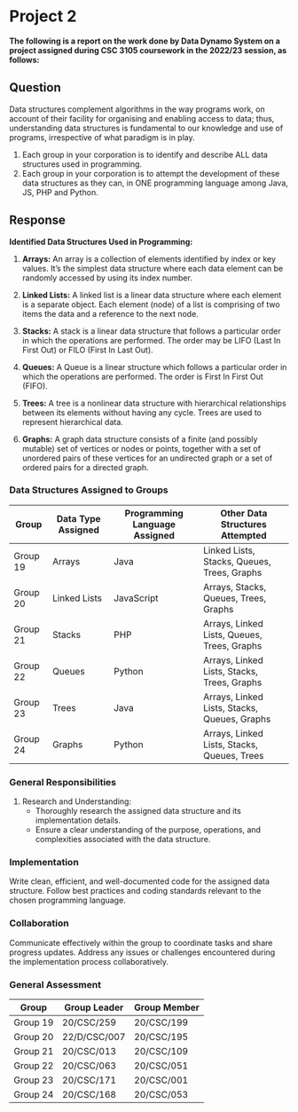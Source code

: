 # Project 2
**The following is a report on the work done by Data Dynamo System on a project assigned during CSC 3105 coursework in the 2022/23 session, as follows:**

## Question
Data structures complement algorithms in the way programs work, on account of their facility for organising and enabling access to data; thus, understanding data structures is fundamental to our knowledge and use of programs, irrespective of what paradigm is in play.
1. Each group in your corporation is to identify and describe ALL data structures used in programming.
2. Each group in your corporation is to attempt the development of these data structures as they can, in ONE programming language among Java, JS, PHP and Python.

## Response

**Identified Data Structures Used in Programming:**

1. **Arrays:** An array is a collection of elements identified by index or key values. It’s the simplest data structure where each data element can be randomly accessed by using its index number.
   
2. **Linked Lists:** A linked list is a linear data structure where each element is a separate object. Each element (node) of a list is comprising of two items the data and a reference to the next node.
   
3. **Stacks:** A stack is a linear data structure that follows a particular order in which the operations are performed. The order may be LIFO (Last In First Out) or FILO (First In Last Out).

4. **Queues:** A Queue is a linear structure which follows a particular order in which the operations are performed. The order is First In First Out (FIFO).

5. **Trees:** A tree is a nonlinear data structure with hierarchical relationships between its elements without having any cycle. Trees are used to represent hierarchical data.

6. **Graphs:** A graph data structure consists of a finite (and possibly mutable) set of vertices or nodes or points, together with a set of unordered pairs of these vertices for an undirected graph or a set of ordered pairs for a directed graph.

### Data Structures Assigned to Groups

| Group    | Data Type Assigned | Programming Language Assigned | Other Data Structures Attempted            |
|----------|------------------|-------------------------------|----------------------------------------------|
| Group 19 | Arrays           | Java                          | Linked Lists, Stacks, Queues, Trees, Graphs  |
| Group 20 | Linked Lists     | JavaScript                    | Arrays, Stacks, Queues, Trees, Graphs        |
| Group 21 | Stacks           | PHP                           | Arrays, Linked Lists, Queues, Trees, Graphs  |
| Group 22 | Queues           | Python                        | Arrays, Linked Lists, Stacks, Trees, Graphs  |
| Group 23 | Trees            | Java                          | Arrays, Linked Lists, Stacks, Queues, Graphs |
| Group 24 | Graphs           | Python                        | Arrays, Linked Lists, Stacks, Queues, Trees  |

### General Responsibilities
1. Research and Understanding:
   - Thoroughly research the assigned data structure and its implementation details.
   - Ensure a clear understanding of the purpose, operations, and complexities associated with the data structure.

### Implementation
Write clean, efficient, and well-documented code for the assigned data structure.
Follow best practices and coding standards relevant to the chosen programming language.

### Collaboration
Communicate effectively within the group to coordinate tasks and share progress updates.
Address any issues or challenges encountered during the implementation process collaboratively.

### General Assessment

| Group    | Group Leader   | Group Member                                      |
|----------|----------------|---------------------------------------------------|
| Group 19 | 20/CSC/259     | 20/CSC/199 | 20/CSC/025 | 20/CSC/077 | 20/CSC/003 |
| Group 20 | 22/D/CSC/007   | 20/CSC/195 | 20/CSC/117 | 20/CSC/145 |            |
| Group 21 | 20/CSC/013     | 20/CSC/109 | 20/CSC/158 | 20/CSC/057 | 20/CSC/087 |
| Group 22 | 20/CSC/063     | 20/CSC/051 | 20/CSC/225 | 20/CSC/056 | 20/CSC/193 |
| Group 23 | 20/CSC/171     | 20/CSC/001 | 20/CSC/148 | 20/CSC/072 | 20/CSC/055 |
| Group 24 | 20/CSC/168     | 20/CSC/053 | 20/CSC/067 |            |            |
